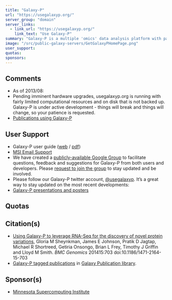 ```yaml
---
title: "Galaxy-P"
url: "https://usegalaxyp.org/"
server_group: "domain"
server_links: 
  - link_url: "https://usegalaxyp.org/"
    link_text: "Use Galaxy-P"
summary: "Galaxy-P is a multiple 'omics' data analysis platform with particular emphasis on mass spectrometry based proteomics. Galaxy-P is developed at the [University of Minnesota](http://umn.edu/), deployed at the [Minnesota Supercomputing Institute](http://msi.umn.edu/). "
image: "/src/public-galaxy-servers/GetGalaxyPHomePage.png"
user_support: 
quotas: 
sponsors: 
---
```


## Comments

* As of 2013/08:
*   Pending imminent hardware upgrades, usegalaxyp.org is running with fairly limited computational resources and on disk that is not backed up. Galaxy-P is under active development - things will break and things will change, so your patience is requested.
* [Publications using Galaxy-P](http://z.umn.edu/galaxypreferences)

## User Support

* Galaxy-P user guide ([web](http://bit.ly/usegalaxyp-guide) / [pdf](http://bit.ly/usegalaxyp-guide-pdf))
* [MSI Email Support](mailto:help@msi.umn.edu)
* We have created a [publicly-available Google Group](http://z.umn.edu/galaxypgroup) to facilitate questions, feedback and suggestions for Galaxy-P from both users and developers.  Please [request to join the group](http://z.umn.edu/galaxypgroup) to stay updated and be involved.
* Please follow our Galaxy-P twitter account, [@usegalaxyp](http://twitter.com/usegalaxyp).  It’s a great way to stay updated on the most recent developments:
* [Galaxy-P presentations and posters](http://galaxyp.org/conference-presentations/)


## Quotas

## Citation(s)

* [Using Galaxy-P to leverage RNA-Seq for the discovery of novel protein variations](https://doi.org/10.1186/1471-2164-15-703), Gloria M Sheynkman, James E Johnson, Pratik D Jagtap, Michael R Shortreed, Getiria Onsongo, Brian L Frey, Timothy J Griffin and Lloyd M Smith. *BMC Genomics* 201415:703
doi:10.1186/1471-2164-15-703
* [Galaxy-P tagged publications](https://www.zotero.org/groups/1732893/galaxy/items/tag/%3EGalaxy-P) in [Galaxy Publication library](/src/publication-library/index.md).

## Sponsor(s)

* [Minnesota Supercomputing Institute](http://msi.umn.edu/)
